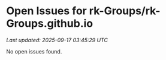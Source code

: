 # Open Issues for rk-Groups/rk-Groups.github.io

*Last updated: 2025-09-17 03:45:29 UTC*

No open issues found.
